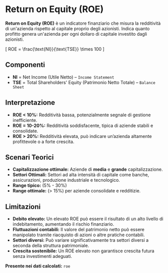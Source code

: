 # Return on Equity (ROE)

**Return on Equity (ROE)** è un indicatore finanziario che misura la redditività di un'azienda rispetto al capitale proprio degli azionisti. Indica quanto profitto genera un'azienda per ogni dollaro di capitale investito dagli azionisti.

\[
ROE = \frac{\text{NI}}{\text{TSE}} \times 100
\]

## Componenti

- **NI** = Net Income (Utile Netto) – `Income Statement`
- **TSE** = Total Shareholders' Equity (Patrimonio Netto Totale) – `Balance Sheet`

## Interpretazione

- **ROE < 10%:** Redditività bassa, potenzialmente segnale di gestione inefficiente.
- **ROE = 10-20%:** Redditività soddisfacente, tipica di aziende stabili e consolidate.
- **ROE > 20%:** Redditività elevata, può indicare un’azienda altamente profittevole o a forte crescita.

## Scenari Teorici

- **Capitalizzazione ottimale:** Aziende di **media** e **grande** capitalizzazione.
- **Settori Ottimali:** Settori ad alta intensità di capitale come banche, assicurazioni, produzione industriale e tecnologico.
- **Range tipico:** \(5\% - 30\%\)
- **Range ottimale:** \(> 15\%\) per aziende consolidate e redditizie.

## Limitazioni

- **Debito elevato:** Un elevato ROE può essere il risultato di un alto livello di indebitamento, aumentando il rischio finanziario.
- **Fluttuazioni contabili:** Il valore del patrimonio netto può essere manipolato tramite riacquisto di azioni o altre pratiche contabili.
- **Settori diversi:** Può variare significativamente tra settori diversi a seconda della struttura patrimoniale.
- **Crescita sostenibile:** Un ROE elevato non garantisce crescita futura senza investimenti adeguati.

**Presente nei dati calcolati:** `roe`
